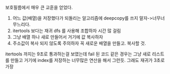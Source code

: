 보호필름에서 매우 큰 교훈을 얻었다.
1. 어느 값(배열)을 저장했다가 되돌리는 알고리즘에 deepcopy를 쓰지 말자->너무너무느리다.
2. itertools 보다는 재귀 dfs 를 사용해 조합하자 시간 많 걸림
3. 그냥 배열 하나 새로 만들어서 거기에 값 복사하자
4. 주소값이 복사 되지 않도록 주의하자 꼭 새로운 배열을 만들고. 복사할 것.

itertools 까지는 9초로 통과하는걸 보였는데 fail 된 코드 같은 경우는 그냥 새로 리스트를 만들고 거기에 index를 저장하는 너무많은 연산을 해서 그런듯.
그래도 재귀가 3초로 가장 
